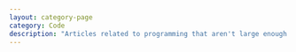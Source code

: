 ```yaml
---
layout: category-page
category: Code
description: "Articles related to programming that aren't large enough to be their own project"
---
```


